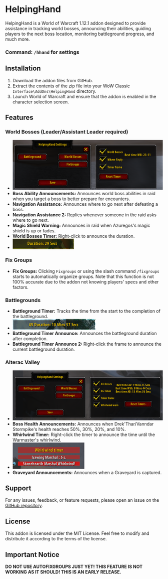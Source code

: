 # HelpingHand

HelpingHand is a World of Warcraft 1.12.1 addon designed to provide assistance in tracking world bosses, announcing their abilities, guiding players to the next boss location, monitoring battleground progress, and much more.



### Command: `/hhand` for settings

## Installation

1. Download the addon files from GitHub.
2. Extract the contents of the zip file into your WoW Classic `Interface\AddOns\HelpingHand` directory.
3. Launch World of Warcraft and ensure that the addon is enabled in the character selection screen.

## Features

### World Bosses (Leader/Assistant Leader required)
- ![World Bosses](Screenshots/worldbosses.png)
- **Boss Ability Announcements:** Announces world boss abilities in raid when you target a boss to better prepare for encounters.
- **Navigation Assistance:** Announces where to go next after defeating a boss.
- **Navigation Assistance 2:** Replies whenever someone in the raid asks where to go next.
- **Magic Shield Warning:** Announces in raid when Azuregos's magic shield is up or fades.
- **World Bosses Timer:** Right-click to announce the duration.
- ![Duration Timer](Screenshots/duration.png)

### Fix Groups
- **Fix Groups:** Clicking `Fixgroups` or using the slash command `/fixgroups` starts to automatically organize groups. Note that this function is not 100% accurate due to the addon not knowing players' specs and other factors.

### Battlegrounds
- **Battleground Timer:** Tracks the time from the start to the completion of the battleground.
- ![Battleground Duration](Screenshots/bgduration.png)
- **Battleground Timer Announce:** Announces the battleground duration after completion.
- **Battleground Timer Announce 2:** Right-click the frame to announce the current battleground duration.

### Alterac Valley
- ![Alterac Valley](Screenshots/av.png)
- **Boss Health Announcements:** Announces when Drek'Thar/Vanndar Stormpike's health reaches 50%, 30%, 20%, and 10%.
- **Whirlwind Timer:** Right-click the timer to announce the time until the Warmaster's whirlwind.
-  ![Whirlwind Timer](Screenshots/whirlwind.png)
- **Graveyard Announcements:** Announces when a Graveyard is captured.

## Support
For any issues, feedback, or feature requests, please open an issue on the [GitHub repository](#).

## License
This addon is licensed under the MIT License. Feel free to modify and distribute it according to the terms of the license.

## Important Notice
**DO NOT USE AUTOFIXGROUPS JUST YET! THIS FEATURE IS NOT WORKING AS IT SHOULD! THIS IS AN EARLY RELEASE.**
